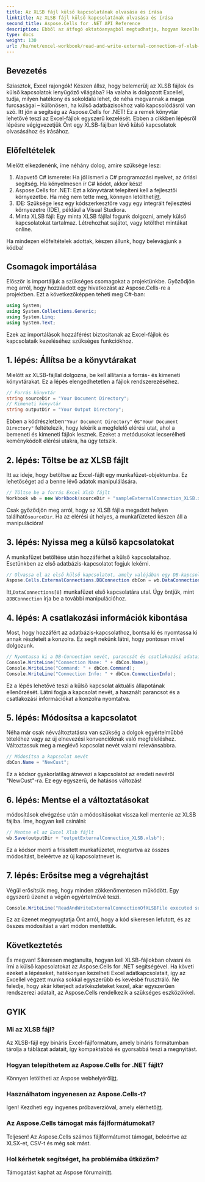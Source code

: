 ```yaml
---
title: Az XLSB fájl külső kapcsolatának olvasása és írása
linktitle: Az XLSB fájl külső kapcsolatának olvasása és írása
second_title: Aspose.Cells for .NET API Reference
description: Ebből az átfogó oktatóanyagból megtudhatja, hogyan kezelheti a külső kapcsolatokat XLSB-fájlokban az Aspose.Cells for .NET használatával.
type: docs
weight: 130
url: /hu/net/excel-workbook/read-and-write-external-connection-of-xlsb-file/
---
```

## Bevezetés

Sziasztok, Excel rajongók! Készen állsz, hogy belemerülj az XLSB fájlok és külső kapcsolatok lenyűgöző világába? Ha valaha is dolgozott Excellel, tudja, milyen hatékony és sokoldalú lehet, de néha megvannak a maga furcsaságai – különösen, ha külső adatbázisokhoz való kapcsolódásról van szó. Itt jön a segítség az Aspose.Cells for .NET! Ez a remek könyvtár lehetővé teszi az Excel-fájlok egyszerű kezelését. Ebben a cikkben lépésről lépésre végigvezetjük Önt egy XLSB-fájlban lévő külső kapcsolatok olvasásához és írásához.

## Előfeltételek

Mielőtt elkezdenénk, íme néhány dolog, amire szüksége lesz:

1. Alapvető C# ismerete: Ha jól ismeri a C# programozási nyelvet, az óriási segítség. Ha kényelmesen ír C# kódot, akkor kész!
2.  Aspose.Cells for .NET: Ezt a könyvtárat telepíteni kell a fejlesztői környezetbe. Ha még nem tette meg, könnyen letöltheti[itt](https://releases.aspose.com/cells/net/). 
3. IDE: Szüksége lesz egy kódszerkesztőre vagy egy integrált fejlesztési környezetre (IDE), például a Visual Studiora. 
4. Minta XLSB fájl: Egy minta XLSB fájllal fogunk dolgozni, amely külső kapcsolatokat tartalmaz. Létrehozhat sajátot, vagy letölthet mintákat online. 

Ha mindezen előfeltételek adottak, készen állunk, hogy belevágjunk a kódba!

## Csomagok importálása

Először is importáljuk a szükséges csomagokat a projektünkbe. Győződjön meg arról, hogy hozzáadott egy hivatkozást az Aspose.Cells-re a projektben. Ezt a következőképpen teheti meg C#-ban:

```csharp
using System;
using System.Collections.Generic;
using System.Linq;
using System.Text;
```

Ezek az importálások hozzáférést biztosítanak az Excel-fájlok és kapcsolataik kezeléséhez szükséges funkciókhoz.

## 1. lépés: Állítsa be a könyvtárakat

Mielőtt az XLSB-fájllal dolgozna, be kell állítania a forrás- és kimeneti könyvtárakat. Ez a lépés elengedhetetlen a fájlok rendszerezéséhez.

```csharp
// Forrás könyvtár
string sourceDir = "Your Document Directory";
// Kimeneti könyvtár
string outputDir = "Your Output Directory";
```

 Ebben a kódrészletben`"Your Document Directory"` és`"Your Document Directory"` feltételezik, hogy lekérik a megfelelő elérési utat, ahol a bemeneti és kimeneti fájlok lesznek. Ezeket a metódusokat lecserélheti keménykódolt elérési utakra, ha úgy tetszik.

## 2. lépés: Töltse be az XLSB fájlt

Itt az ideje, hogy betöltse az Excel-fájlt egy munkafüzet-objektumba. Ez lehetőséget ad a benne lévő adatok manipulálására.

```csharp
// Töltse be a forrás Excel Xlsb fájlt
Workbook wb = new Workbook(sourceDir + "sampleExternalConnection_XLSB.xlsb");
```

 Csak győződjön meg arról, hogy az XLSB fájl a megadott helyen található`sourceDir`. Ha az elérési út helyes, a munkafüzeted készen áll a manipulációra!

## 3. lépés: Nyissa meg a külső kapcsolatokat

A munkafüzet betöltése után hozzáférhet a külső kapcsolataihoz. Esetünkben az első adatbázis-kapcsolatot fogjuk lekérni.

```csharp
// Olvassa el az első külső kapcsolatot, amely valójában egy DB-kapcsolat
Aspose.Cells.ExternalConnections.DBConnection dbCon = wb.DataConnections[0] as Aspose.Cells.ExternalConnections.DBConnection;
```

 Itt,`DataConnections[0]` munkafüzet első kapcsolatára utal. Úgy öntjük, mint a`DBConnection` írja be a további manipulációhoz.

## 4. lépés: A csatlakozási információk kibontása

Most, hogy hozzáfért az adatbázis-kapcsolathoz, bontsa ki és nyomtassa ki annak részleteit a konzolra. Ez segít nekünk látni, hogy pontosan mivel dolgozunk.

```csharp
// Nyomtassa ki a DB-Connection nevét, parancsát és csatlakozási adatait
Console.WriteLine("Connection Name: " + dbCon.Name);
Console.WriteLine("Command: " + dbCon.Command);
Console.WriteLine("Connection Info: " + dbCon.ConnectionInfo);
```

Ez a lépés lehetővé teszi a külső kapcsolat aktuális állapotának ellenőrzését. Látni fogja a kapcsolat nevét, a használt parancsot és a csatlakozási információkat a konzolra nyomtatva.

## 5. lépés: Módosítsa a kapcsolatot

Néha már csak névváltoztatásra van szükség a dolgok egyértelműbbé tételéhez vagy az új elnevezési konvencióknak való megfeleléshez. Változtassuk meg a meglévő kapcsolat nevét valami relevánsabbra.

```csharp
// Módosítsa a kapcsolat nevét
dbCon.Name = "NewCust";
```

Ez a kódsor gyakorlatilag átnevezi a kapcsolatot az eredeti nevéről "NewCust"-ra. Ez egy egyszerű, de hatásos változás!

## 6. lépés: Mentse el a változtatásokat

módosítások elvégzése után a módosításokat vissza kell mentenie az XLSB fájlba. Íme, hogyan kell csinálni:

```csharp
// Mentse el az Excel Xlsb fájlt
wb.Save(outputDir + "outputExternalConnection_XLSB.xlsb");
```

Ez a kódsor menti a frissített munkafüzetet, megtartva az összes módosítást, beleértve az új kapcsolatnevet is.

## 7. lépés: Erősítse meg a végrehajtást

Végül erősítsük meg, hogy minden zökkenőmentesen működött. Egy egyszerű üzenet a végén egyértelművé teszi.

```csharp
Console.WriteLine("ReadAndWriteExternalConnectionOfXLSBFile executed successfully.\r\n");
```

Ez az üzenet megnyugtatja Önt arról, hogy a kód sikeresen lefutott, és az összes módosítást a várt módon mentettük.

## Következtetés

És megvan! Sikeresen megtanulta, hogyan kell XLSB-fájlokban olvasni és írni a külső kapcsolatokat az Aspose.Cells for .NET segítségével. Ha követi ezeket a lépéseket, hatékonyan kezelheti Excel adatkapcsolatait, így az Excellel végzett munka sokkal egyszerűbb és kevésbé frusztráló. Ne feledje, hogy akár kiterjedt adatkészleteket kezel, akár egyszerűen rendszerezi adatait, az Aspose.Cells rendelkezik a szükséges eszközökkel.

## GYIK

### Mi az XLSB fájl?  
Az XLSB-fájl egy bináris Excel-fájlformátum, amely bináris formátumban tárolja a táblázat adatait, így kompaktabbá és gyorsabbá teszi a megnyitást.

### Hogyan telepíthetem az Aspose.Cells for .NET fájlt?  
 Könnyen letöltheti az Aspose webhelyéről[itt](https://releases.aspose.com/cells/net/).

### Használhatom ingyenesen az Aspose.Cells-t?  
 Igen! Kezdheti egy ingyenes próbaverzióval, amely elérhető[itt](https://releases.aspose.com/).

### Az Aspose.Cells támogat más fájlformátumokat?  
Teljesen! Az Aspose.Cells számos fájlformátumot támogat, beleértve az XLSX-et, CSV-t és még sok mást.

### Hol kérhetek segítséget, ha problémába ütközöm?  
 Támogatást kaphat az Aspose fórumain[itt](https://forum.aspose.com/c/cells/9).